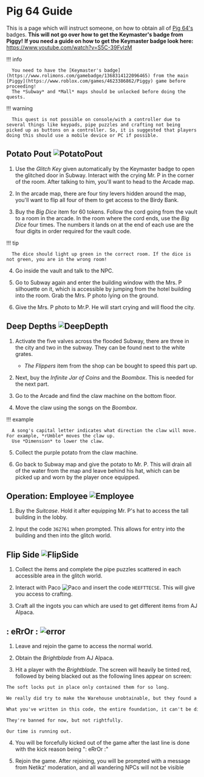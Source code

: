 # **Pig 64 Guide**

This is a page which will instruct someone, on how to obtain all of [Pig 64's](https://www.roblox.com/games/18109142315/PIG-64) badges.
**This will not go over how to get the Keymaster's badge from Piggy!** **If you need a guide on how to get the Keymaster badge look here:** <https://www.youtube.com/watch?v=S5C-39FvIzM>

!!! info

      You need to have the [Keymaster's badge](https://www.rolimons.com/gamebadge/1368314122096465) from the main [Piggy](https://www.roblox.com/games/4623386862/Piggy) game before proceeding!
      The *Subway* and *Mall* maps should be unlocked before doing the quests.

!!! warning

      This quest is not possible on console/with a controller due to several things like keypads, pipe puzzles and crafting not being picked up as buttons on a controller. So, it is suggested that players doing this should use a mobile device or PC if possible.

## Potato Pout ![PotatoPout](https://demo.flyimg.io/upload/w_24/https://tr.rbxcdn.com/15d94576fbed8261ae81f54dd3b5eb3d/150/150/Image/Webp)

1. Use the *Glitch Key* given automatically by the Keymaster badge to open the glitched door in Subway. Interact with the crying Mr. P in the corner of the room. After talking to him, you'll want to head to the Arcade map.

2. In the arcade map, there are four tiny levers hidden around the map, you'll want to flip all four of them to get access to the Birdy Bank.

3. Buy the *Big Dice* item for 60 tokens. Follow the cord going from the vault to a room in the arcade. In the room where the cord ends, use the *Big Dice* four times. The numbers it lands on at the end of each use are the four digits in order required for the vault code.

!!! tip

      The dice should light up green in the correct room. If the dice is not green, you are in the wrong room!

4. Go inside the vault and talk to the NPC.

5. Go to Subway again and enter the building window with the Mrs. P silhouette on it, which is accessible by jumping from the hotel building into the room. Grab the Mrs. P photo lying on the ground.

6. Give the Mrs. P photo to Mr.P. He will start crying and will flood the city.

## Deep Depths ![DeepDepth](https://demo.flyimg.io/upload/w_24/https://tr.rbxcdn.com/9785fa0de9ae9b6f4264078b8df3875a/150/150/Image/Webp)

1. Activate the five valves across the flooded Subway, there are three in the city and two in the subway. They can be found next to the white grates.
   - *The Flippers* item from the shop can be bought to speed this part up.

2. Next, buy the *Infinite Jar of Coins* and the *Boombox*. This is needed for the next part.

3. Go to the Arcade and find the claw machine on the bottom floor.

4. Move the claw using the songs on the *Boombox*.

!!! example

      A song's capital letter indicates what direction the claw will move. For example, *rUmble* moves the claw up.
      Use *Dimension* to lower the claw.

5. Collect the purple potato from the claw machine.

6. Go back to Subway map and give the potato to Mr. P. This will drain all of the water from the map and leave behind his hat, which can be picked up and worn by the player once equipped.

## Operation: Employee ![Employee](https://demo.flyimg.io/upload/w_24/https://tr.rbxcdn.com/89c3e931ee8eb1e3477a4a4a67d0ee38/150/150/Image/Webp)

1. Buy the *Suitcase*. Hold it after equipping Mr. P's hat to access the tall building in the lobby.

2. Input the code `362761` when prompted. This allows for entry into the building and then into the glitch world.

## Flip Side ![FlipSide](https://demo.flyimg.io/upload/w_24/https://tr.rbxcdn.com/8d09a75570eddddbe8da0988abb23345/150/150/Image/Webp)

1. Collect the items and complete the pipe puzzles scattered in each accessible area in the glitch world.

2. Interact with Paco ![Paco](https://demo.flyimg.io/upload/w_24/https://static.wikia.nocookie.net/roblox-piggy-wikia/images/2/28/Paco_with_no_showing_leg.png/revision/latest?cb=20240708185546) and insert the code `HEEFTTECSE`. This will give you access to crafting.

3. Craft all the ingots you can which are used to get different items from AJ Alpaca.

## : eRrOr : ![error](https://demo.flyimg.io/upload/w_24/https://tr.rbxcdn.com/f9dc7a2cf5e8556c3ffbfafa9b1df311/150/150/Image/Webp)

1. Leave and rejoin the game to access the normal world.

2. Obtain the *Brightblade* from AJ Alpaca.

3. Hit a player with the *Brightblade*. The screen will heavily be tinted red, followed by being blacked out as the following lines appear on screen:

```markdown
The soft locks put in place only contained them for so long.

We really did try to make the Warehouse unobtainable, but they found a way.

What you've written in this code, the entire foundation, it can't be discovered, Ronald.

They're banned for now, but not rightfully.

Our time is running out.
```

4. You will be forcefully kicked out of the game after the last line is done with the kick reason being ": eRrOr :"

5. Rejoin the game. After rejoining, you will be prompted with a message from Netikz' moderation, and all wandering NPCs will not be visible

